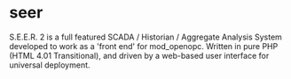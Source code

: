 # seer
S.E.E.R. 2 is a full featured SCADA / Historian / Aggregate Analysis System developed to work as a 'front end' for mod_openopc. Written in pure PHP (HTML 4.01 Transitional), and driven by a web-based user interface for universal deployment.
